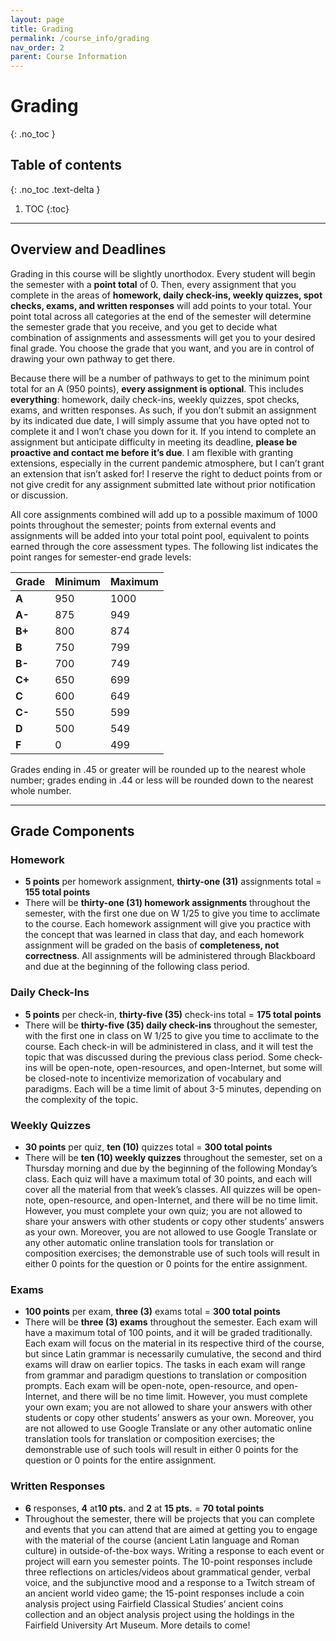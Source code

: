 ```yaml
---
layout: page
title: Grading
permalink: /course_info/grading
nav_order: 2
parent: Course Information
---
```


# Grading
{: .no_toc }

## Table of contents
{: .no_toc .text-delta }

1. TOC
{:toc}

***

## Overview and Deadlines

Grading in this course will be slightly unorthodox. Every student will begin the semester with a **point total** of 0. Then, every assignment that you complete in the areas of **homework, daily check-ins, weekly quizzes, spot checks, exams, and written responses** will add points to your total. Your point total across all categories at the end of the semester will determine the semester grade that you receive, and you get to decide what combination of assignments and assessments will get you to your desired final grade. You choose the grade that you want, and you are in control of drawing your own pathway to get there.

Because there will be a number of pathways to get to the minimum point total for an A (950 points), **every assignment is optional**. This includes **everything**: homework, daily check-ins, weekly quizzes, spot checks, exams, and written responses. As such, if you don’t submit an assignment by its indicated due date, I will simply assume that you have opted not to complete it and I won’t chase you down for it. If you intend to complete an assignment but anticipate difficulty in meeting its deadline, **please be proactive and contact me before it’s due**. I am flexible with granting extensions, especially in the current pandemic atmosphere, but I can’t grant an extension that isn’t asked for! I reserve the right to deduct points from or not give credit for any assignment submitted late without prior notification or discussion.

All core assignments combined will add up to a possible maximum of 1000 points throughout the semester; points from external events and assignments will be added into your total point pool, equivalent to points earned through the core assessment types. The following list indicates the point ranges for semester-end grade levels:

|  Grade    | Minimum  | Maximum  |
|:---|:---|:---|
| **A**  |  950 | 1000  |
|  **A-** |  875 | 949  |
| **B+**  | 800  | 874  |
| **B**  |  750 | 799  |
| **B-**  |  700 | 749  |
| **C+**  | 650  | 699  |
| **C**  | 600  | 649  |
| **C-**  | 550  | 599  |
| **D**  | 500  | 549  |
| **F**  | 0  | 499  |

Grades ending in .45 or greater will be rounded up to the nearest whole number; grades ending in .44 or less will be rounded down to the nearest whole number.

***

## Grade Components

### Homework

* **5 points** per homework assignment, **thirty-one (31)** assignments total = **155 total points**
* There will be **thirty-one (31) homework assignments** throughout the semester, with the first one due on W 1/25 to give you time to acclimate to the course. Each homework assignment will give you practice with the concept that was learned in class that day, and each homework assignment will be graded on the basis of **completeness, not correctness**. All assignments will be administered through Blackboard and due at the beginning of the following class period.

### Daily Check-Ins

* **5 points** per check-in, **thirty-five (35)** check-ins total = **175 total points**
* There will be **thirty-five (35) daily check-ins** throughout the semester, with the first one in class on W 1/25 to give you time to acclimate to the course. Each check-in will be administered in class, and it will test the topic that was discussed during the previous class period. Some check-ins will be open-note, open-resources, and open-Internet, but some will be closed-note to incentivize memorization of vocabulary and paradigms. Each will be a time limit of about 3-5 minutes, depending on the complexity of the topic.

### Weekly Quizzes

* **30 points** per quiz, **ten (10)** quizzes total = **300 total points**
* There will be **ten (10) weekly quizzes** throughout the semester, set on a Thursday morning and due by the beginning of the following Monday’s class. Each quiz will have a maximum total of 30 points, and each will cover all the material from that week’s classes. All quizzes will be open-note, open-resource, and open-Internet, and there will be no time limit. However, you must complete your own quiz; you are not allowed to share your answers with other students or copy other students’ answers as your own. Moreover, you are not allowed to use Google Translate or any other automatic online translation tools for translation or composition exercises; the demonstrable use of such tools will result in either 0 points for the question or 0 points for the entire assignment.

### Exams

* **100 points** per exam, **three (3)** exams total = **300 total points**
* There will be **three (3) exams** throughout the semester. Each exam will have a maximum total of 100 points, and it will be graded traditionally. Each exam will focus on the material in its respective third of the course, but since Latin grammar is necessarily cumulative, the second and third exams will draw on earlier topics. The tasks in each exam will range from grammar and paradigm questions to translation or composition prompts. Each exam will be open-note, open-resource, and open-Internet, and there will be no time limit. However, you must complete your own exam; you are not allowed to share your answers with other students or copy other students’ answers as your own. Moreover, you are not allowed to use Google Translate or any other automatic online translation tools for translation or composition exercises; the demonstrable use of such tools will result in either 0 points for the question or 0 points for the entire assignment.

### Written Responses

* **6** responses, **4** at**10 pts.** and **2** at **15 pts.** = **70 total points**
* Throughout the semester, there will be projects that you can complete and events that you can attend that are aimed at getting you to engage with the material of the course (ancient Latin language and Roman culture) in outside-of-the-box ways. Writing a response to each event or project will earn you semester points. The 10-point responses include three reflections on articles/videos about grammatical gender, verbal voice, and the subjunctive mood and a response to a Twitch stream of an ancient world video game; the 15-point responses include a coin analysis project using Fairfield Classical Studies’ ancient coins collection and an object analysis project using the holdings in the Fairfield University Art Museum. More details to come!
